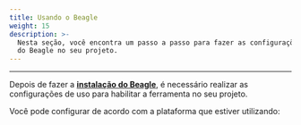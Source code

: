```yaml
---
title: Usando o Beagle
weight: 15
description: >-
  Nesta seção, você encontra um passo a passo para fazer as configurações de uso
  do Beagle no seu projeto.
---
```


---

Depois de fazer a [**instalação do Beagle**](/pt/get-started/installing-beagle/), é necessário realizar as configurações de uso para habilitar a ferramenta no seu projeto.

Você pode configurar de acordo com a plataforma que estiver utilizando:
